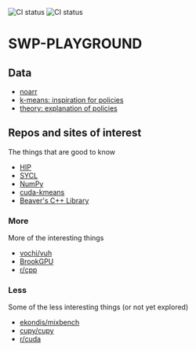 ![CI status](https://github.com/jiriklepl/SWP-PLAYGROUND/workflows/Noarr%20test/badge.svg)
![CI status](https://github.com/jiriklepl/SWP-PLAYGROUND/workflows/Noarr%20test%20Win/badge.svg)

# SWP-PLAYGROUND

## Data

- [noarr](noarr/)
- [k-means: inspiration for policies](https://github.com/krulis-martin/cuda-kmeans/blob/master/experimental/k-means/k-means/headers/layout_policies.hpp)
- [theory: explanation of policies](https://www.boost.org/community/generic_programming.html)

## Repos and sites of interest

The things that are good to know

- [HIP](https://github.com/ROCm-Developer-Tools/HIP)
- [SYCL](https://www.khronos.org/sycl/)
- [NumPy](https://numpy.org/)
- [cuda-kmeans](https://github.com/krulis-martin/cuda-kmeans)
- [Beaver's C++ Library](https://github.com/krulis-martin/bpplib)

### More

More of the interesting things

- [vochi/vuh](https://github.com/vochi/vuh)
- [BrookGPU](http://graphics.stanford.edu/projects/brookgpu/)
- [r/cpp](https://www.reddit.com/r/cpp)

### Less

Some of the less interesting things (or not yet explored)

- [ekondis/mixbench](https://github.com/ekondis/mixbench)
- [cupy/cupy](https://github.com/cupy/cupy)
- [r/cuda](https://www.reddit.com/r/CUDA)

